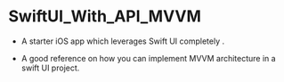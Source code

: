 # SwiftUI_With_API_MVVM

* A starter iOS app which leverages Swift UI completely .

* A good reference on how you can implement MVVM architecture in a swift UI project.
